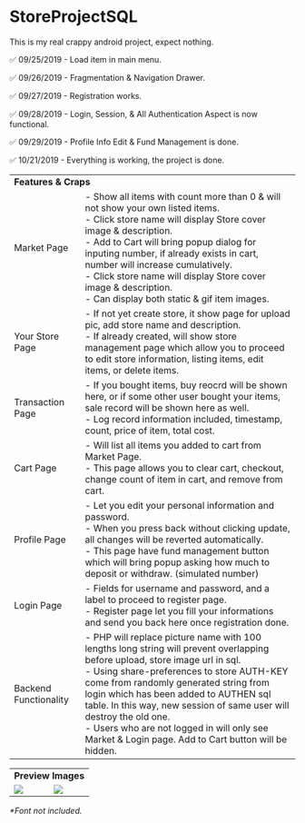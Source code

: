 # StoreProjectSQL
This is my real crappy android project, expect nothing.

:white_check_mark: 09/25/2019 - Load item in main menu.

:white_check_mark: 09/26/2019 - Fragmentation & Navigation Drawer.

:white_check_mark: 09/27/2019 - Registration works.

:white_check_mark: 09/28/2019 - Login, Session, & All Authentication Aspect is now functional.

:white_check_mark: 09/29/2019 - Profile Info Edit & Fund Management is done.

:white_check_mark: 10/21/2019 - Everything is working, the project is done.

<table>
  <tr><td colspan="2"><b>Features & Craps</b></td></tr>
<tr>
  <td>Market Page</td>
  <td>- Show all items with count more than 0 & will not show your own listed items.<br>
    - Click store name will display Store cover image & description.<br>
    - Add to Cart will bring popup dialog for inputing number, if already exists in cart, number will increase cumulatively.<br>
    - Click store name will display Store cover image & description.<br>
    - Can display both static & gif item images.
  </td>
</tr>
<tr>
  <td>Your Store Page</td>
  <td>- If not yet create store, it show page for upload pic, add store name and description.<br>
    - If already created, will show store management page which allow you to proceed to edit store information, listing items, edit items, or delete items.
  </td>
</tr>
<tr>
  <td>Transaction Page</td>
  <td>- If you bought items, buy reocrd will be shown here, or if some other user bought your items, sale record will be shown here as well.<br>
    - Log record information included, timestamp, count, price of item, total cost.
  </td>
</tr>
<tr>
  <td>Cart Page</td>
  <td>- Will list all items you added to cart from Market Page.<br>
    - This page allows you to clear cart, checkout, change count of item in cart, and remove from cart.
  </td>
</tr>
<tr>
  <td>Profile Page</td>
  <td>- Let you edit your personal information and password.<br>
    - When you press back without clicking update, all changes will be reverted automatically.<br>
    - This page have fund management button which will bring popup asking how much to deposit or withdraw. (simulated number)
  </td>
</tr>
<tr>
  <td>Login Page</td>
  <td>- Fields for username and password, and a label to proceed to register page.<br>
    - Register page let you fill your informations and send you back here once registration done.<br>
  </td>
</tr>
<tr>
  <td>Backend Functionality</td>
  <td>- PHP will replace picture name with 100 lengths long string will prevent overlapping before upload, store image url in sql.<br>
    - Using share-preferences to store AUTH-KEY come from randomly generated string from login which has been added to AUTHEN sql table. In this way, new session of same user will destroy the old one.<br>
    - Users who are not logged in will only see Market & Login page. Add to Cart button will be hidden.
  </td>
</tr>
</table>

<table>
  <tr><td colspan="2"><b>Preview Images</b></td></tr>
<tr>
  <td><img src="https://raw.githubusercontent.com/Mr-Kranarong/StoreProjectSQL/master/pic1.jpg"/></td>
  <td><img src="https://raw.githubusercontent.com/Mr-Kranarong/StoreProjectSQL/master/pic2.jpg"/></td>
</tr>
</table>
<i>*Font not included.</i>

